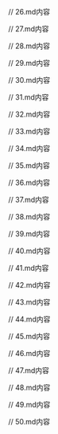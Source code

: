 // 26.md内容

// 27.md内容

// 28.md内容

// 29.md内容

// 30.md内容

// 31.md内容

// 32.md内容

// 33.md内容

// 34.md内容

// 35.md内容

// 36.md内容

// 37.md内容

// 38.md内容

// 39.md内容

// 40.md内容

// 41.md内容

// 42.md内容

// 43.md内容

// 44.md内容

// 45.md内容

// 46.md内容

// 47.md内容

// 48.md内容

// 49.md内容

// 50.md内容 